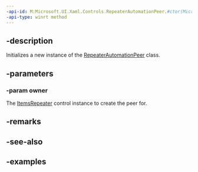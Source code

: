 ```yaml
---
-api-id: M:Microsoft.UI.Xaml.Controls.RepeaterAutomationPeer.#ctor(Microsoft.UI.Xaml.Controls.ItemsRepeater)
-api-type: winrt method
---
```


## -description

Initializes a new instance of the [RepeaterAutomationPeer](repeaterautomationpeer.md) class.

## -parameters

### -param owner

The [ItemsRepeater](itemsrepeater.md) control instance to create the peer for.

## -remarks

## -see-also

## -examples

